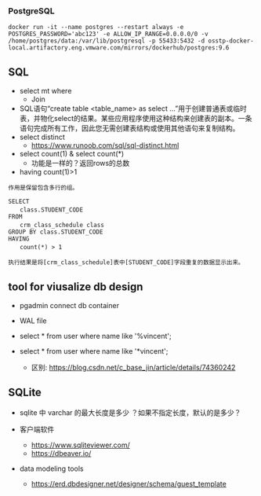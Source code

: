 ### PostgreSQL

```
docker run -it --name postgres --restart always -e POSTGRES_PASSWORD='abc123' -e ALLOW_IP_RANGE=0.0.0.0/0 -v /home/postgres/data:/var/lib/postgresql -p 55433:5432 -d osstp-docker-local.artifactory.eng.vmware.com/mirrors/dockerhub/postgres:9.6
```



## SQL
- select mt where 
    - Join
- SQL语句“create table <table_name> as select ...”用于创建普通表或临时表，并物化select的结果。某些应用程序使用这种结构来创建表的副本。一条语句完成所有工作，因此您无需创建表结构或使用其他语句来复制结构。
- select distinct
    - https://www.runoob.com/sql/sql-distinct.html
- select count(1)  &  select count(*)
    - 功能是一样的？返回rows的总数
- having count(1)>1
```
作用是保留包含多行的组。

SELECT
　　class.STUDENT_CODE
FROM
　　crm_class_schedule class
GROUP BY class.STUDENT_CODE
HAVING
　　count(*) > 1

执行结果是将[crm_class_schedule]表中[STUDENT_CODE]字段重复的数据显示出来。
```

## tool for viusalize db design


- pgadmin connect db container

- WAL file


- select * from user where name like '%vincent';
- select * from user where name like '*vincent';
    - 区别: https://blog.csdn.net/c_base_jin/article/details/74360242


## SQLite
- sqlite 中 varchar 的最大长度是多少 ？如果不指定长度，默认的是多少？
- 客户端软件
    - https://www.sqliteviewer.com/
    - https://dbeaver.io/


- data modeling tools
    - https://erd.dbdesigner.net/designer/schema/guest_template